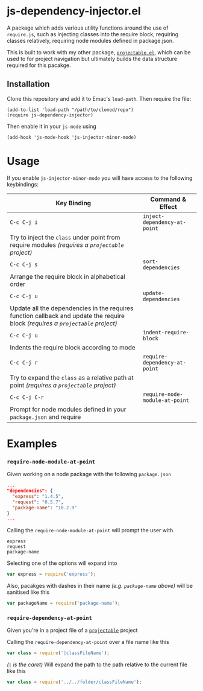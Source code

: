 # js-dependency-injector.el #

A package which adds various utility functions around the use of `require.js`, such as injecting classes into the require block, requiring classes relatively, requiring node modules defined in package.json.

This is built to work with my other package, [`projectable.el`](https://github.com/domtronn/projectable.el), which can be used to for project navigation but ultimately builds the data structure required for this pacakge.

## Installation ##

Clone this repository and add it to Emac's `load-path`. Then require the file:
```
(add-to-list 'load-path "/path/to/cloned/repo")
(require js-dependency-injector)
```
Then enable it in your `js-mode` using
```
(add-hook 'js-mode-hook 'js-injector-minor-mode)
```

# Usage

If you enable `js-injector-minor-mode` you will have access to the following keybindings:

Key Binding | Command & Effect
-------- | --- 
`C-c C-j i` | `inject-dependency-at-point`
| Try to inject the `class` under point from require modules _(requires a `projectable` project)_
`C-c C-j s` | `sort-dependencies`
| Arrange the require block in alphabetical order
`C-c C-j u` | `update-dependencies`
| Update all the dependencies in the requires function callback and update the require block _(requires a `projectable` project)_
`C-c C-j u` | `indent-require-block`
| Indents the require block according to mode
`C-c C-j r` | `require-dependency-at-point`
| Try to expand the `class` as a relative path at point _(requires a `projectable` project)_
`C-c C-j C-r` | `require-node-module-at-point`
| Prompt for node modules defined in your `package.json` and require

# Examples #

### `require-node-module-at-point` ###

Given working on a node package with the following `package.json`

```json
...
"dependencies": {
  "express": "1.4.5",
  "request": "0.5.7",
  "package-name": "10.2.9"
}
...
```

Calling the `require-node-module-at-point` will prompt the user with
```
express
request
package-name
```
Selecting one of the options will expand into
```javascript
var express = require('express');
```
Also, pacakges with dashes in their name _(e.g. `package-name` above)_ will be sanitised like this
```javascript
var packageName = require('package-name');
```

### `require-dependency-at-point` ###

Given you're in a project file of a [`projectable`](https://github.com/domtronn/projectable.el) project

Calling the `require-dependency-at-point` over a file name like this
```javascript
var class = require('|classFileName');
```
_(`|` is the caret)_
Will expand the path to the path relative to the current file like this
```javascript
var class = require('../../folder/classFileName');
```
